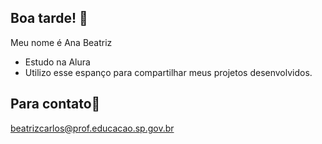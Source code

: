 ## Boa tarde! 💙

Meu nome é Ana Beatriz

- Estudo na Alura
- Utilizo esse espanço para compartilhar meus projetos desenvolvidos.

## Para contato🤙

beatrizcarlos@prof.educacao.sp.gov.br





